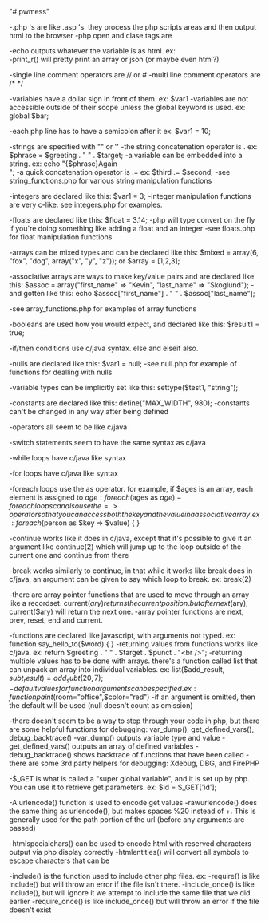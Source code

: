 "# pwmess" 

-.php 's are like .asp 's.  they process the php scripts areas and then output html to the browser
-php open and clase tags are <?php ?>

-echo outputs whatever the variable is as html.  ex: <?php echo "Hello World!"; ?><br />
-print_r() will pretty print an array or json (or maybe even html?)

-single line comment operators are // or #
-multi line comment operators are /* */

-variables have a dollar sign in front of them.  ex: $var1
-variables are not accessible outside of their scope unless the global keyword is used.  ex: global $bar;

-each php line has to have a semicolon after it ex: $var1 = 10;

-strings are specified with "" or ''
-the string concatenation operator is .  ex: $phrase = $greeting . " " . $target;
-a variable can be embedded into a string.  ex: echo "{$phrase}Again<br />";
-a quick concatenation operator is .= ex: $third .= $second;
-see string_functions.php for various string manipulation functions

-integers are declared like this: $var1 = 3;
-integer manipulation functions are very c-like.  see integers.php for examples.

-floats are declared like this: $float = 3.14;
-php will type convert on the fly if you're doing something like adding a float and an integer
-see floats.php for float manipulation functions

-arrays can be mixed types and can be declared like this: $mixed = array(6, "fox", "dog", array("x", "y", "z")); or $array = [1,2,3];

-associative arrays are ways to make key/value pairs and are declared like this: $assoc = array("first_name" => "Kevin", "last_name" => "Skoglund");
-and gotten like this: echo $assoc["first_name"] . " " . $assoc["last_name"];

-see array_functions.php for examples of array functions

-booleans are used how you would expect, and declared like this: $result1 = true;

-if/then conditions use c/java syntax.  else and elseif also.

-nulls are declared like this: $var1 = null;
-see null.php for example of functions for dealling with nulls

-variable types can be implicitly set like this: settype($test1, "string");

-constants are declared like this: define("MAX_WIDTH", 980);
-constants can't be changed in any way after being defined

-operators all seem to be like c/java

-switch statements seem to have the same syntax as c/java

-while loops have c/java like syntax

-for loops have c/java like syntax

-foreach loops use the as operator.  for example, if $ages is an array, each element is assigned to $age : foreach($ages as $age) { }
-foreach loops can also use the => operator so that you can access both the key and the value in a associative array.  ex: foreach($person as $key => $value) { }

-continue works like it does in c/java, except that it's possible to give it an argument like continue(2) which will jump up to the loop outside of the current one and continue from there

-break works similarly to continue, in that while it works like break does in c/java, an argument can be given to say which loop to break.  ex: break(2)

-there are array pointer functions that are used to move through an array like a recordset.  current($ary) returns the current position.  but after next($ary), current($ary) will return the next one.
-array pointer functions are next, prev, reset, end and current.

-functions are declared like javascript, with arguments not typed.  ex: function say_hello_to($word) { }
-returning values from functions works like c/java.  ex: return $greeting . " " . $target . $punct . "<br />";
-returning multiple values has to be done with arrays.  there's a function called list that can unpack an array into individual variables.  ex: list($add_result, $subt_result) = add_subt(20,7);
-default values for function arguments can be specified.  ex: function paint($room="office",$color="red")
-if an argument is omitted, then the default will be used (null doesn't count as omission)

-there doesn't seem to be a way to step through your code in php, but there are some helpful functions for debugging: var_dump(), get_defined_vars(), debug_backtrace()
-var_dump() outputs variable type and value
-get_defined_vars() outputs an array of defined variables
-debug_backtrace() shows backtrace of functions that have been called
-there are some 3rd party helpers for debugging: Xdebug, DBG, and FirePHP

-$_GET is what is called a "super global variable", and it is set up by php.  You can use it to retrieve get parameters.  ex: $id = $_GET['id'];

-A urlencode() function is used to encode get values
-rawurlencode() does the same thing as urlencode(), but makes spaces %20 instead of +.  This is generally used for the path portion of the url (before any arguments are passed)

-htmlspecialchars() can be used to encode html with reserved characters output via php display correctly
-htmlentities() will convert all symbols to escape characters that can be

-include() is the function used to include other php files. ex: <?php include("included_functions.php"); ?>
-require() is like include() but will throw an error if the file isn't there.
-include_once() is like include(), but will ignore it we attempt to include the same file that we did earlier
-require_once() is like include_once() but will throw an error if the file doesn't exist



